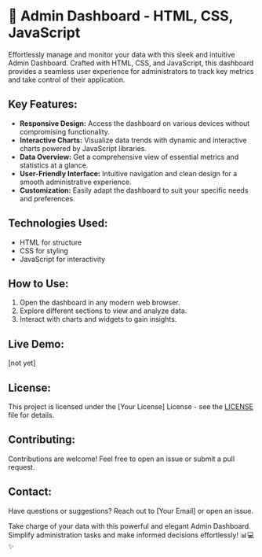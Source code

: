 # 🚀 Admin Dashboard - HTML, CSS, JavaScript

Effortlessly manage and monitor your data with this sleek and intuitive Admin Dashboard. Crafted with HTML, CSS, and JavaScript, this dashboard provides a seamless user experience for administrators to track key metrics and take control of their application.

## Key Features:

- **Responsive Design:** Access the dashboard on various devices without compromising functionality.
- **Interactive Charts:** Visualize data trends with dynamic and interactive charts powered by JavaScript libraries.
- **Data Overview:** Get a comprehensive view of essential metrics and statistics at a glance.
- **User-Friendly Interface:** Intuitive navigation and clean design for a smooth administrative experience.
- **Customization:** Easily adapt the dashboard to suit your specific needs and preferences.

## Technologies Used:

- HTML for structure
- CSS for styling
- JavaScript for interactivity

## How to Use:

1. Open the dashboard in any modern web browser.
2. Explore different sections to view and analyze data.
3. Interact with charts and widgets to gain insights.

## Live Demo:

[not yet]

## License:

This project is licensed under the [Your License] License - see the [LICENSE](LICENSE) file for details.

## Contributing:

Contributions are welcome! Feel free to open an issue or submit a pull request.

## Contact:

Have questions or suggestions? Reach out to [Your Email] or open an issue.

Take charge of your data with this powerful and elegant Admin Dashboard. Simplify administration tasks and make informed decisions effortlessly! 📊💻✨
